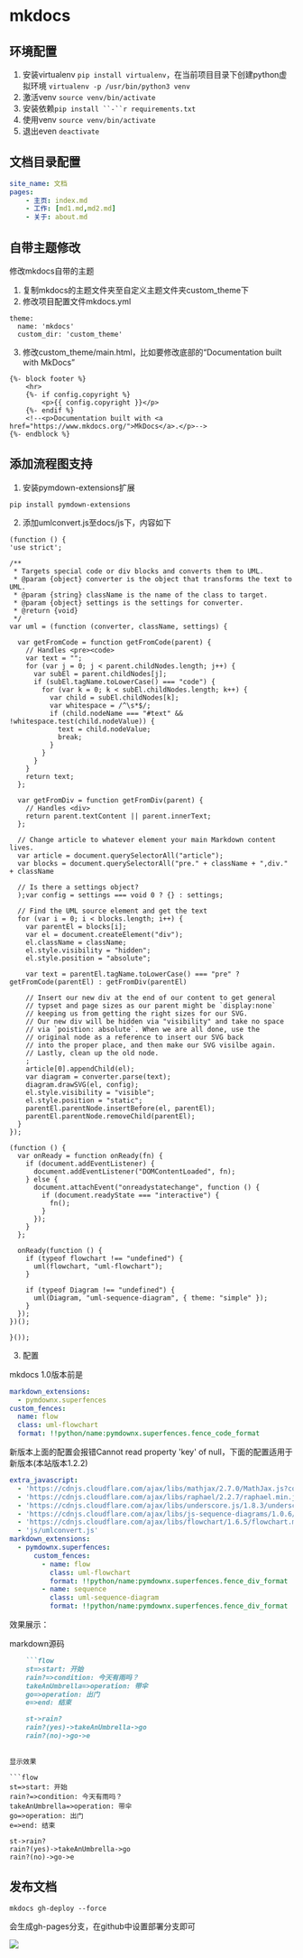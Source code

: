 # mkdocs

## 环境配置

1. 安装virtualenv `pip install virtualenv`，在当前项目目录下创建python虚拟环境 `virtualenv -p /usr/bin/python3 venv`
2. 激活venv `source venv/bin/activate`
3. 安装依赖`pip install ``-``r requirements.txt`
4. 使用venv `source venv/bin/activate`
5. 退出even `deactivate`

>

## 文档目录配置

```yaml
site_name: 文档
pages:
    - 主页: index.md
    - 工作: [md1.md,md2.md]
    - 关于: about.md
```

## 自带主题修改

修改mkdocs自带的主题

1. 复制mkdocs的主题文件夹至自定义主题文件夹custom_theme下
2. 修改项目配置文件mkdocs.yml

```shell
theme:
  name: 'mkdocs'
  custom_dir: 'custom_theme'
```

3. 修改custom_theme/main.html，比如要修改底部的“Documentation built with MkDocs”

```shell
{%- block footer %}
    <hr>
    {%- if config.copyright %}
        <p>{{ config.copyright }}</p>
    {%- endif %}
    <!--<p>Documentation built with <a href="https://www.mkdocs.org/">MkDocs</a>.</p>-->
{%- endblock %}
```

## 添加流程图支持

1. 安装pymdown-extensions扩展

```shell
pip install pymdown-extensions
```

2. 添加umlconvert.js至docs/js下，内容如下

```
(function () {
'use strict';

/**
 * Targets special code or div blocks and converts them to UML.
 * @param {object} converter is the object that transforms the text to UML.
 * @param {string} className is the name of the class to target.
 * @param {object} settings is the settings for converter.
 * @return {void}
 */
var uml = (function (converter, className, settings) {

  var getFromCode = function getFromCode(parent) {
    // Handles <pre><code>
    var text = "";
    for (var j = 0; j < parent.childNodes.length; j++) {
      var subEl = parent.childNodes[j];
      if (subEl.tagName.toLowerCase() === "code") {
        for (var k = 0; k < subEl.childNodes.length; k++) {
          var child = subEl.childNodes[k];
          var whitespace = /^\s*$/;
          if (child.nodeName === "#text" && !whitespace.test(child.nodeValue)) {
            text = child.nodeValue;
            break;
          }
        }
      }
    }
    return text;
  };

  var getFromDiv = function getFromDiv(parent) {
    // Handles <div>
    return parent.textContent || parent.innerText;
  };

  // Change article to whatever element your main Markdown content lives.
  var article = document.querySelectorAll("article");
  var blocks = document.querySelectorAll("pre." + className + ",div." + className

  // Is there a settings object?
  );var config = settings === void 0 ? {} : settings;

  // Find the UML source element and get the text
  for (var i = 0; i < blocks.length; i++) {
    var parentEl = blocks[i];
    var el = document.createElement("div");
    el.className = className;
    el.style.visibility = "hidden";
    el.style.position = "absolute";

    var text = parentEl.tagName.toLowerCase() === "pre" ? getFromCode(parentEl) : getFromDiv(parentEl)

    // Insert our new div at the end of our content to get general
    // typset and page sizes as our parent might be `display:none`
    // keeping us from getting the right sizes for our SVG.
    // Our new div will be hidden via "visibility" and take no space
    // via `poistion: absolute`. When we are all done, use the
    // original node as a reference to insert our SVG back
    // into the proper place, and then make our SVG visilbe again.
    // Lastly, clean up the old node.
    ;
    article[0].appendChild(el);
    var diagram = converter.parse(text);
    diagram.drawSVG(el, config);
    el.style.visibility = "visible";
    el.style.position = "static";
    parentEl.parentNode.insertBefore(el, parentEl);
    parentEl.parentNode.removeChild(parentEl);
  }
});

(function () {
  var onReady = function onReady(fn) {
    if (document.addEventListener) {
      document.addEventListener("DOMContentLoaded", fn);
    } else {
      document.attachEvent("onreadystatechange", function () {
        if (document.readyState === "interactive") {
          fn();
        }
      });
    }
  };

  onReady(function () {
    if (typeof flowchart !== "undefined") {
      uml(flowchart, "uml-flowchart");
    }

    if (typeof Diagram !== "undefined") {
      uml(Diagram, "uml-sequence-diagram", { theme: "simple" });
    }
  });
})();

}());
```

3. 配置

mkdocs 1.0版本前是

```yaml
markdown_extensions:
  - pymdownx.superfences
custom_fences:
  name: flow
  class: uml-flowchart
  format: !!python/name:pymdownx.superfences.fence_code_format
```

新版本上面的配置会报错Cannot read property 'key' of null，下面的配置适用于新版本(本站版本1.2.2)

```yaml
extra_javascript:
  - 'https://cdnjs.cloudflare.com/ajax/libs/mathjax/2.7.0/MathJax.js?config=TeX-MML-AM_CHTML'
  - 'https://cdnjs.cloudflare.com/ajax/libs/raphael/2.2.7/raphael.min.js'
  - 'https://cdnjs.cloudflare.com/ajax/libs/underscore.js/1.8.3/underscore-min.js'
  - 'https://cdnjs.cloudflare.com/ajax/libs/js-sequence-diagrams/1.0.6/sequence-diagram-min.js'
  - 'https://cdnjs.cloudflare.com/ajax/libs/flowchart/1.6.5/flowchart.min.js'
  - 'js/umlconvert.js'
markdown_extensions:
  - pymdownx.superfences:
      custom_fences:
        - name: flow
          class: uml-flowchart
          format: !!python/name:pymdownx.superfences.fence_div_format
        - name: sequence
          class: uml-sequence-diagram
          format: !!python/name:pymdownx.superfences.fence_div_format
```

效果展示：

markdown源码

```markdown
    ```flow
    st=>start: 开始
    rain?=>condition: 今天有雨吗？
    takeAnUmbrella=>operation: 带伞
    go=>operation: 出门
    e=>end: 结束

    st->rain?
    rain?(yes)->takeAnUmbrella->go
    rain?(no)->go->e
```
```

显示效果

```flow
st=>start: 开始
rain?=>condition: 今天有雨吗？
takeAnUmbrella=>operation: 带伞
go=>operation: 出门
e=>end: 结束

st->rain?
rain?(yes)->takeAnUmbrella->go
rain?(no)->go->e
```

## 发布文档

```shell
mkdocs gh-deploy --force
```

会生成gh-pages分支，在github中设置部署分支即可

![](https://chenpenghuan.github.io/files/20210817_185324_image.png)
